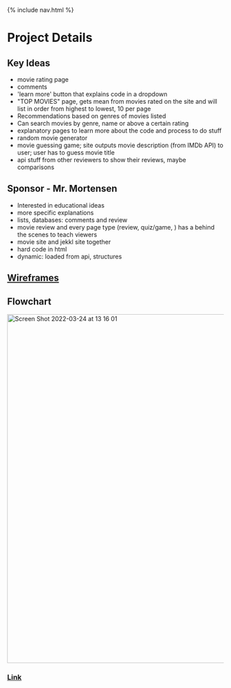 {% include nav.html %}

# Project Details

## Key Ideas

- movie rating page
- comments
- 'learn more' button that explains code in a dropdown
- "TOP MOVIES" page, gets mean from movies rated on the site and will list in order from highest to lowest, 10 per page
- Recommendations based on genres of movies listed
- Can search movies by genre, name or above a certain rating
- explanatory pages to learn more about the code and process to do stuff
- random movie generator
- movie guessing game; site outputs movie description (from IMDb API) to user; user has to guess movie title
- api stuff from other reviewers to show their reviews, maybe comparisons

## Sponsor - Mr. Mortensen

- Interested in educational ideas
- more specific explanations
- lists, databases: comments and review
- movie review and every page type (review, quiz/game, ) has a behind the scenes to teach viewers
- movie site and jekkl site together
- hard code in html
- dynamic: loaded from api, structures 

## [Wireframes](https://github.com/PunarvasuS/PopcornCritics/wiki/Wireframes)

## Flowchart
<img width="812" alt="Screen Shot 2022-03-24 at 13 16 01" src="https://user-images.githubusercontent.com/89234480/160020514-7dcb809a-39ae-4781-ac3e-00b6933c0202.png">

### [Link](https://coggle.it/diagram/Yjx70VhHPaPgQIZB/t/movie-critics/4bb5e43e1386b8cef7f5701a6b9326c1e97624b8982890b352cc55c6418b580c)


